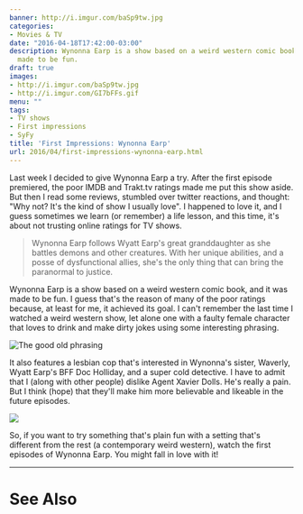```yaml
---
banner: http://i.imgur.com/baSp9tw.jpg
categories:
- Movies & TV
date: "2016-04-18T17:42:00-03:00"
description: Wynonna Earp is a show based on a weird western comic book, and it was
  made to be fun.
draft: true
images:
- http://i.imgur.com/baSp9tw.jpg
- http://i.imgur.com/GI7bFFs.gif
menu: ""
tags:
- TV shows
- First impressions
- SyFy
title: 'First Impressions: Wynonna Earp'
url: 2016/04/first-impressions-wynonna-earp.html
---
```


Last week I decided to give Wynonna Earp a try. After the first episode premiered, the poor IMDB and Trakt.tv ratings 
made me put this show aside. But then I read some reviews, stumbled over twitter reactions, and thought: 
"Why not? It's the kind of show I usually love". I happened to love it, and I guess sometimes we learn (or remember) 
a life lesson, and this time, it's about not trusting online ratings for TV shows.

<!--more-->

> Wynonna Earp follows Wyatt Earp's great granddaughter as she battles demons and other creatures. 
With her unique abilities, and a posse of dysfunctional allies, she's the only thing that can bring the paranormal to justice.

Wynonna Earp is a show based on a weird western comic book, and it was made to be fun. 
I guess that's the reason of many of the poor ratings because, at least for me, it achieved its goal. 
I can't remember the last time I watched a weird western show, 
let alone one with a faulty female character that loves to drink and make dirty jokes using some interesting phrasing.

![The good old phrasing](http://i.imgur.com/Myt4Z8O.gif)

It also features a lesbian cop that's interested in Wynonna's sister, Waverly, Wyatt Earp's BFF Doc Holliday, 
and a super cold detective. I have to admit that I (along with other people) dislike Agent Xavier Dolls. 
He's really a pain. But I think (hope) that they'll make him more believable and likeable in the future episodes.

<img src="http://i.imgur.com/GI7bFFs.gif" class="img-medium">

So, if you want to try something that's plain fun with a setting that's different from the rest 
(a contemporary weird western), watch the first episodes of Wynonna Earp. You might fall in love with it!

***

# See Also

<a href="http://www.generalfalcon.com/2016/07/wynonna-earp-season-1-review.html" data-iframely-url="//cdn.iframe.ly/2hl0PW" data-template="inline"></a><script async src="//cdn.iframe.ly/embed.js" charset="utf-8"></script>
